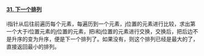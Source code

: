 #### [31. 下一个排列](https://leetcode.cn/problems/next-permutation/)

i指针从后往前遍历每个元素，每遍历到一个元素，j位置的元素进行比较，求出第一个大于i位置元素的j位置的元素，把i和j位置的元素进行交换，交换后，把后边不是升序的变为升序，便是下一个排列了。如果没有，则这个排列已经是最大的了，直接返回最小的排列。
